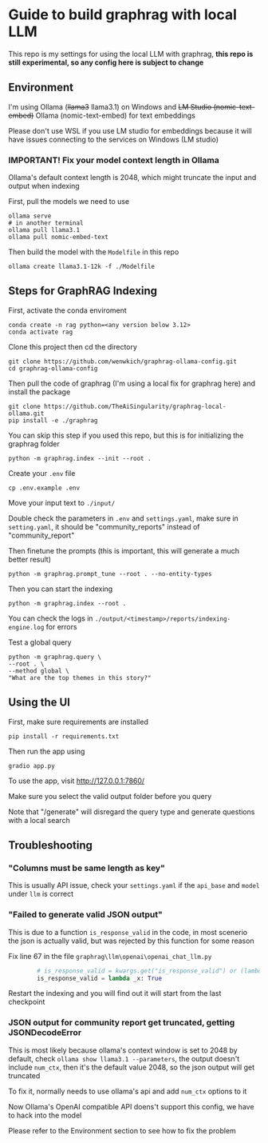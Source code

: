 # Guide to build graphrag with local LLM
This repo is my settings for using the local LLM with graphrag, **this repo is still experimental, 
so any config here is subject to change**

## Environment
I'm using Ollama (~~llama3~~ llama3.1) on Windows and ~~LM Studio (nomic-text-embed)~~ Ollama (nomic-text-embed) for text embeddings

Please don't use WSL if you use LM studio for embeddings because it will have issues connecting to the services on Windows (LM studio)

### IMPORTANT! Fix your model context length in Ollama

Ollama's default context length is 2048, which might truncate the input and output when indexing

First, pull the models we need to use

```
ollama serve
# in another terminal
ollama pull llama3.1
ollama pull nomic-embed-text
```

Then build the model with the `Modelfile` in this repo
```
ollama create llama3.1-12k -f ./Modelfile
```

## Steps for GraphRAG Indexing
First, activate the conda enviroment
```
conda create -n rag python=<any version below 3.12>
conda activate rag
```

Clone this project then cd the directory
```
git clone https://github.com/wenwkich/graphrag-ollama-config.git
cd graphrag-ollama-config
```

Then pull the code of graphrag (I'm using a local fix for graphrag here) and install the package 
```
git clone https://github.com/TheAiSingularity/graphrag-local-ollama.git
pip install -e ./graphrag
```

You can skip this step if you used this repo, but this is for initializing the graphrag folder
```
python -m graphrag.index --init --root .
```

Create your `.env` file
```
cp .env.example .env
```

Move your input text to `./input/`

Double check the parameters in `.env` and `settings.yaml`, make sure in `setting.yaml`, 
it should be "community_reports" instead of "community_report"

Then finetune the prompts (this is important, this will generate a much better result)
```
python -m graphrag.prompt_tune --root . --no-entity-types
```

Then you can start the indexing
```
python -m graphrag.index --root .
```

You can check the logs in `./output/<timestamp>/reports/indexing-engine.log` for errors

Test a global query
```
python -m graphrag.query \
--root . \
--method global \
"What are the top themes in this story?"
```

## Using the UI

First, make sure requirements are installed
```
pip install -r requirements.txt
```

Then run the app using 
```
gradio app.py
```

To use the app, visit http://127.0.0.1:7860/

Make sure you select the valid output folder before you query

Note that "/generate" will disregard the query type and generate questions with a local search

## Troubleshooting

### "Columns must be same length as key"

This is usually API issue, check your `settings.yaml` if the `api_base` and `model` under `llm` is correct

### "Failed to generate valid JSON output" 

This is due to a function `is_response_valid` in the code, in most scenerio the json is actually valid, 
but was rejected by this function for some reason

Fix line 67 in the file `graphrag\llm\openai\openai_chat_llm.py`

```python
        # is_response_valid = kwargs.get("is_response_valid") or (lambda _x: True)
        is_response_valid = lambda _x: True
```

Restart the indexing and you will find out it will start from the last checkpoint

### JSON output for community report get truncated, getting JSONDecodeError

This is most likely because ollama's context window is set to 2048 by default, 
check `ollama show llama3.1 --parameters`, the output doesn't include `num_ctx`,
then it's the default value 2048, so the json output will get truncated

To fix it, normally needs to use ollama's api and add `num_ctx` options to it

Now Ollama's OpenAI compatible API doens't support this config, we have to hack into the model

Please refer to the Environment section to see how to fix the problem